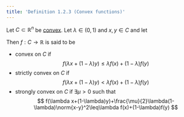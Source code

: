 ```yaml
---
title: 'Definition 1.2.3 (Convex functions)'
---
```


Let $C\subset\mathbb R^n$ be
[convex](#nonlinear-optimization/convex-sets). Let $\lambda\in(0,1)$
and $x,y\in C$ and let

Then $f:C\to\mathbb R$ is said to be

- convex on $C$ if
  $$
  f(\lambda x+(1-\lambda)y)\leq\lambda f(x)+(1-\lambda)f(y)
  $$
- strictly convex on $C$ if
  $$
  f(\lambda x  + (1-\lambda) y) < \lambda f(x)  + (1-\lambda) f(y)
  $$
- strongly convex on $C$ if $\exists\mu>0$ such that
  $$
  f(\lambda x+(1-\lambda)y)+\frac{\mu}{2}\lambda(1-\lambda)\norm{x-y}^2\leq\lambda f(x)+(1-\lambda)f(y)
  $$
